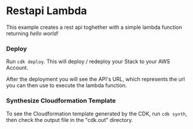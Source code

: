 # Restapi Lambda
This example creates a rest api toghether with a simple lambda function returning *hello world!*

### Deploy
Run `cdk deploy`. This will deploy / redeploy your Stack to your AWS Account.

After the deployment you will see the API's URL, which represents the url you can then use to execute the lambda function.

### Synthesize Cloudformation Template
To see the Cloudformation template generated by the CDK, run `cdk synth`, then check the output file in the "cdk.out" directory.